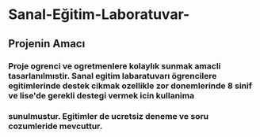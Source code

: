 # Sanal-Eğitim-Laboratuvar-

## Projenin Amacı

### Proje ogrenci ve ogretmenlere kolaylık sunmak amacli tasarlanılmıstir. Sanal egitim labaratuvarı ögrencilere egitimlerinde destek cikmak ozellikle zor donemlerinde 8 sinif ve lise'de gerekli destegi vermek icin kullanima 
###  sunulmustur. Egitimler de ucretsiz deneme ve soru cozumleride mevcuttur.
